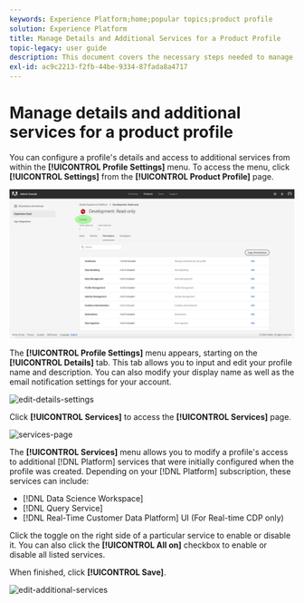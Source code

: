```yaml
---
keywords: Experience Platform;home;popular topics;product profile
solution: Experience Platform
title: Manage Details and Additional Services for a Product Profile
topic-legacy: user guide
description: This document covers the necessary steps needed to manage details and additional services for a product profile in the Adobe Admin Console. You can configure a profile's details and access to additional services from within the Profile Settings menu.
exl-id: ac9c2213-f2fb-44be-9334-87fada8a4717
---
```

# Manage details and additional services for a product profile

You can configure a profile's details and access to additional services from within the **[!UICONTROL Profile Settings]** menu. To access the menu, click **[!UICONTROL Settings]** from the **[!UICONTROL Product Profile]** page.

![profile-settings](../images/profile-settings.png)

The **[!UICONTROL Profile Settings]** menu appears, starting on the **[!UICONTROL Details]** tab. This tab allows you to input and edit your profile name and description. You can also modify your display name as well as the email notification settings for your account.

![edit-details-settings](../images/edit-details-settings.png)

Click **[!UICONTROL Services]** to access the **[!UICONTROL Services]** page.

![services-page](../images/services-page.png)

The **[!UICONTROL Services]** menu allows you to modify a profile's access to additional [!DNL Platform] services that were initially configured when the profile was created. Depending on your [!DNL Platform] subscription, these services can include:

- [!DNL Data Science Workspace]
- [!DNL Query Service]
- [!DNL Real-Time Customer Data Platform] UI (For Real-time CDP only)

Click the toggle on the right side of a particular service to enable or disable it. You can also click the **[!UICONTROL All on]** checkbox to enable or disable all listed services.

When finished, click **[!UICONTROL Save]**.

![edit-additional-services](../images/edit-additional-services.png)
